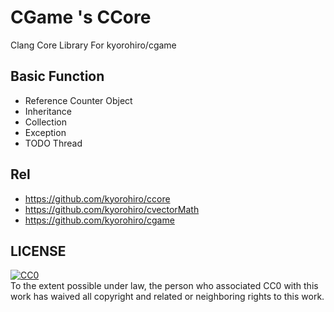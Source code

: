 # CGame 's CCore

Clang Core Library For kyorohiro/cgame

## Basic Function

- Reference Counter Object
- Inheritance
- Collection
- Exception
- TODO Thread


## Rel
- https://github.com/kyorohiro/ccore
- https://github.com/kyorohiro/cvectorMath
- https://github.com/kyorohiro/cgame


## LICENSE

<p xmlns:dct="http://purl.org/dc/terms/">
  <a rel="license"
     href="http://creativecommons.org/publicdomain/zero/1.0/">
    <img src="http://i.creativecommons.org/p/zero/1.0/88x31.png" style="border-style: none;" alt="CC0" />
  </a>
  <br />
  To the extent possible under law,
  <span rel="dct:publisher" resource="[_:publisher]">the person who associated CC0</span>
  with this work has waived all copyright and related or neighboring
  rights to this work.
</p>
